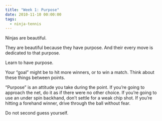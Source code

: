 ```yaml
---
title: "Week 1: Purpose"
date: 2010-11-10 00:00:00
tags:
  - ninja-tennis
---
```


Ninjas are beautiful.

They are beautiful because they have purpose. And their every move is dedicated to that purpose.

Learn to have purpose.

Your “goal” might be to hit more winners, or to win a match. Think about these things between points.

“Purpose” is an attitude you take during the point. If you’re going to approach the net, do it as if there were no other choice. If you’re going to use an under spin backhand, don’t settle for a weak chip shot. If you’re hitting a forehand winner, drive through the ball without fear.

Do not second guess yourself.
